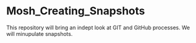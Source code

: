 # Mosh_Creating_Snapshots
This repository will bring an indept look at GIT and GitHub processes.  We will minupulate snapshots.  
